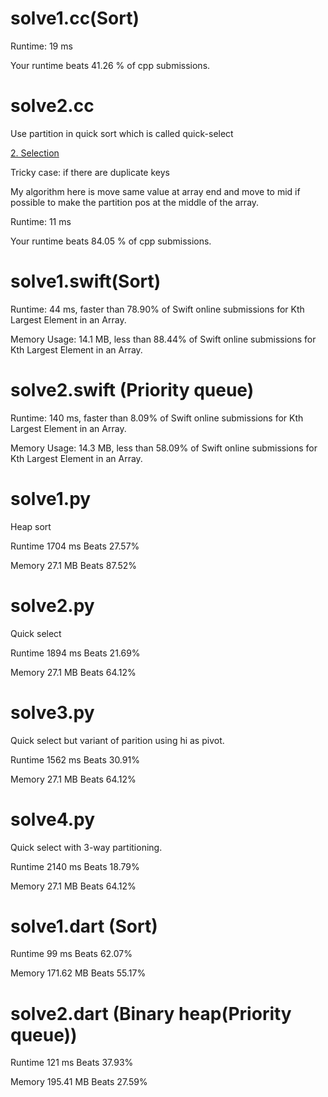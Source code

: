 # solve1.cc(Sort)

Runtime: 19 ms

Your runtime beats 41.26 % of cpp submissions.

# solve2.cc

Use partition in quick sort which is called quick-select

[2. Selection](https://www.youtube.com/watch?v=CgVYfSyct_M&list=PLRdD1c6QbAqJn0606RlOR6T3yUqFWKwmX&index=31)

Tricky case: if there are duplicate keys

My algorithm here is move same value at array end and move to mid if possible to make the partition pos at the middle of the array.

Runtime: 11 ms

Your runtime beats 84.05 % of cpp submissions.

# solve1.swift(Sort)

Runtime: 44 ms, faster than 78.90% of Swift online submissions for Kth Largest Element in an Array.

Memory Usage: 14.1 MB, less than 88.44% of Swift online submissions for Kth Largest Element in an Array.

# solve2.swift (Priority queue)

Runtime: 140 ms, faster than 8.09% of Swift online submissions for Kth Largest Element in an Array.

Memory Usage: 14.3 MB, less than 58.09% of Swift online submissions for Kth Largest Element in an Array.


# solve1.py

Heap sort

Runtime 1704 ms Beats 27.57%

Memory 27.1 MB Beats 87.52%

# solve2.py

Quick select

Runtime 1894 ms Beats 21.69%

Memory 27.1 MB Beats 64.12%

# solve3.py

Quick select but variant of parition using hi as pivot.

Runtime 1562 ms Beats 30.91%

Memory 27.1 MB Beats 64.12%

# solve4.py

Quick select with 3-way partitioning.

Runtime 2140 ms Beats 18.79%

Memory 27.1 MB Beats 64.12%

# solve1.dart (Sort)

Runtime 99 ms Beats 62.07%

Memory 171.62 MB Beats 55.17%

# solve2.dart (Binary heap(Priority queue))

Runtime 121 ms Beats 37.93%

Memory 195.41 MB Beats 27.59%
